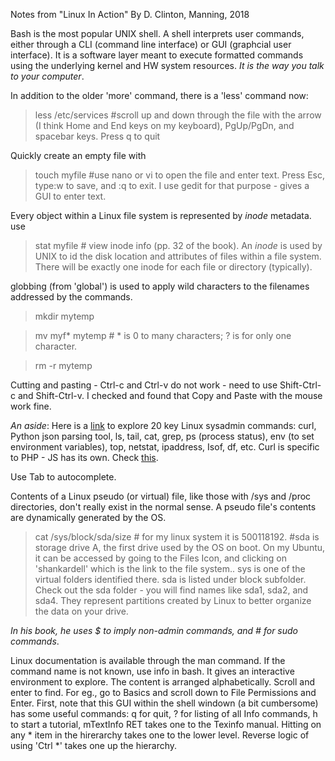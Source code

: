 Notes from "Linux In Action" By D. Clinton, Manning, 2018

Bash is the most popular UNIX shell. A shell interprets user commands, either through a CLI (command line interface) or GUI (graphcial user interface). It is a software layer meant to execute formatted commands using the underlying kernel and HW system resources. *It is the way you talk to your computer*. 

In addition to the older 'more' command, there is a 'less' command now:

>less /etc/services #scroll up and down through the file with the arrow (I think Home and End keys on my keyboard), PgUp/PgDn, and spacebar keys. Press q to quit

Quickly create an empty file with 
>touch myfile #use nano or vi to open the file and enter text. Press Esc, type:w to save, and :q to exit. 
I use gedit for that purpose - gives a GUI to enter text. 

Every object within a Linux file system is represented by *inode* metadata. use
>stat myfile # view inode info (pp. 32 of the book). An *inode* is used by UNIX to id the disk location and attributes of files within a file system. There will be exactly one inode for each file or directory (typically). 

globbing (from 'global') is used to apply wild characters to the filenames addressed by the commands. 
>mkdir mytemp

>mv myf* mytemp # * is 0 to many characters; ? is for only one character.

>rm -r mytemp

Cutting and pasting - Ctrl-c and Ctrl-v do not work - need to use Shift-Ctrl-c and Shift-Ctrl-v. I checked and found that Copy and Paste with the mouse work fine.

*An aside*:
Here is a [link](https://opensource.com/article/17/7/20-sysadmin-commands) to explore 20 key Linux sysadmin commands: curl, Python json parsing tool, ls, tail, cat, grep, ps (process status), env (to set environment variables), top, netstat, ipaddress, Isof, df, etc. Curl is specific to PHP - JS has its own. Check [this](https://stackoverflow.com/questions/25515936/perform-curl-request-in-javascript). 

Use Tab to autocomplete. 

Contents of a Linux pseudo (or virtual) file, like those with /sys and /proc directories, don't really exist in the normal sense.  A pseudo file's contents are dynamically generated by the OS. 

>cat /sys/block/sda/size # for my linux system it is 500118192. #sda  is storage drive A, the first drive used by the OS on boot. On my Ubuntu, it can be accessed by going to the Files Icon, and clicking on 'shankardell' which is the link to the file system.. sys is one of the virtual folders identified there. sda is listed under block subfolder. Check out the sda folder - you will find names like sda1, sda2, and sda4. They represent partitions created by Linux to better organize the data on your drive.

*In his book, he uses $ to imply non-admin commands, and # for sudo commands*.

Linux documentation is available through the man command. If the command name is not known, use info in bash. It gives an interactive environment to explore. The content is arranged alphabetically. Scroll and enter to find. For eg., go to Basics and scroll down to File Permissions and Enter. First, note that this GUI within the shell windown (a bit cumbersome) has some useful commands: q for quit, ? for listing of all Info commands, h to start a tutorial, mTextInfo RET takes one to the Texinfo manual. Hitting on any * item in the hirerarchy takes one to the lower level. Reverse logic of using 'Ctrl *' takes one up the hierarchy. 





